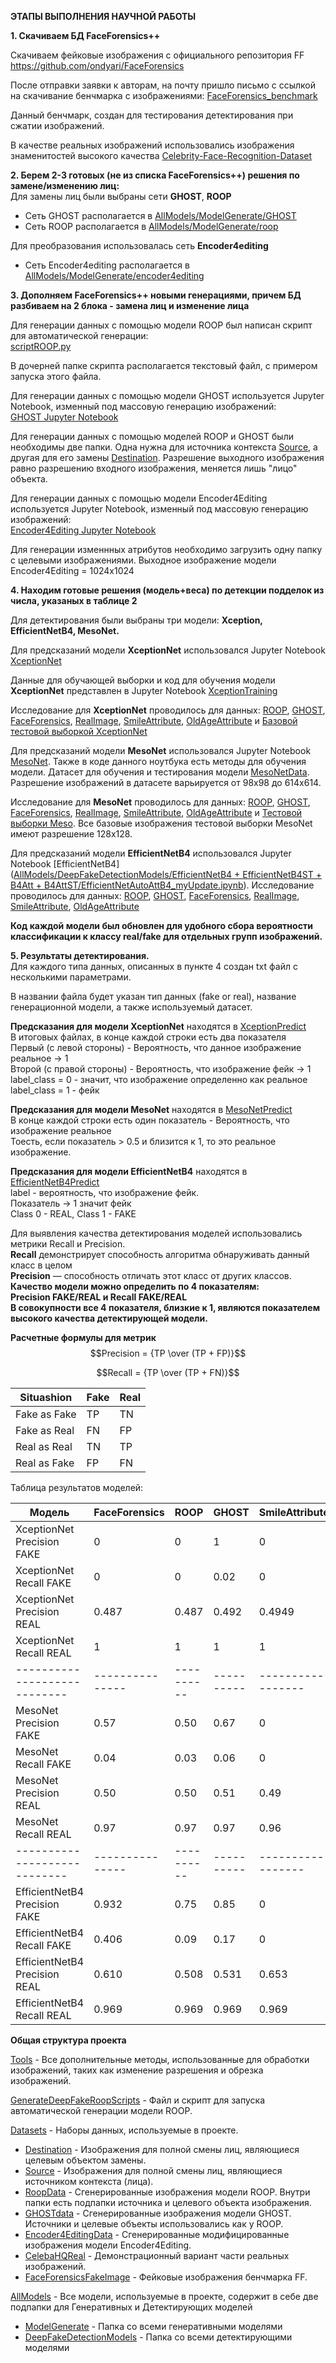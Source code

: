 **ЭТАПЫ ВЫПОЛНЕНИЯ НАУЧНОЙ РАБОТЫ**  

**1. Скачиваем БД FaceForensics++**  
  
Скачиваем фейковые изображения с официального репозитория FF 
https://github.com/ondyari/FaceForensics

После отправки заявки к авторам, на почту пришло письмо с ссылкой на скачивание бенчмарка с изображениями:
[FaceForensics_benchmark](http://kaldir.vc.in.tum.de/faceforensics_benchmark_images.zip)

Данный бенчмарк, создан для тестирования детектирования при сжатии изображений.

В качестве реальных изображений использовались изображения знаменитостей высокого качества
[Celebrity-Face-Recognition-Dataset](https://github.com/prateekmehta59/Celebrity-Face-Recognition-Dataset)

**2. Берем 2-3 готовых (не из списка FaceForensics++) решения по замене/изменению лиц:**  
Для замены лиц были выбраны сети **GHOST**, **ROOP**
- Сеть GHOST располагается в [AllModels/ModelGenerate/GHOST](AllModels/ModelGenerate/GHOST)
- Сеть ROOP располагается в [AllModels/ModelGenerate/roop](AllModels/ModelGenerate/roop)

Для преобразования использовалась сеть **Encoder4editing**
- Сеть Encoder4editing располагается в [AllModels/ModelGenerate/encoder4editing](AllModels/ModelGenerate/encoder4editing)
     
**3. Дополняем FaceForensics++ новыми генерациями, причем БД разбиваем на 2 блока - замена лиц и изменение лица**  

Для генерации данных с помощью модели ROOP был написан скрипт для автоматической генерации:  
[scriptROOP.py](GenerateDeepFakeRoopScripts/scriptROOP.py)

В дочерней папке скрипта располагается текстовый файл, с примером запуска этого файла. 
 
Для генерации данных с помощью модели GHOST используется Jupyter Notebook, изменный под массовую генерацию изображений:  
[GHOST Jupyter Notebook](AllModels/ModelGenerate/GHOST/GHOST_upd.ipynb)  

Для генерации данных с помощью моделей ROOP и GHOST были необходимы две папки. Одна нужна для источника контекста [Source](Datasets/source), а другая для его замены [Destination](Datasets/destination). Разрешение выходного изображения равно разрешению входного изображения, меняется лишь "лицо" объекта.

Для генерации данных с помощью модели Encoder4Editing используется Jupyter Notebook, изменный под массовую генерацию изображений:  
[Encoder4Editing Jupyter Notebook](https://github.com/Dryg1214/DeepFakeRepos/blob/main/AllModels/ModelGenerate/encoder4editing/E4emyUpdate.ipynb)  

Для генерации изменнных атрибутов необходимо загрузить одну папку с целевыми изображениями. Выходное изображение модели Encoder4Editing = 1024x1024

**4. Находим готовые решения (модель+веса) по детекции подделок из числа, указаных в таблице 2**  

Для детектирования были выбраны три модели: **Xception, EfficientNetB4, MesoNet.**  

Для предсказаний модели **XceptionNet** использовался Jupyter Notebook [XceptionNet](AllModels/DeepFakeDetectionModels/XceptionNet/XceptionNet.ipynb)  

Данные для обучающей выборки и код для обучения модели **XceptionNet** представлен в Jupyter Notebook [XceptionTraining](AllModels/DeepFakeDetectionModels/XceptionNet/Team_Dark_HAIYA_XceptionNet_Deepfake_Detector_Training.ipynb) 

Исследование для **XceptionNet** проводилось для данных: [ROOP](Datasets/RoopData/fake), [GHOST](Datasets/GHOSTdata/fake), [FaceForensics](Datasets/FaceForensics/fake), [RealImage](Datasets/CelebaHQReal/Data/real), [SmileAttribute](Datasets/Encoder4EditingData/Smile/fake), [OldAgeAttribute](Datasets/Encoder4EditingData/OldAge/fake) и [Базовой тестовой выборкой XceptionNet](AllModels/DeepFakeDetectionModels/XceptionNet/testing_images)  


Для предсказаний модели **MesoNet** использовался Jupyter Notebook [MesoNet](AllModels/DeepFakeDetectionModels/MesoNet-DeepFakeDetection/notebook/Meso_4.ipynb). 
Также в коде данного ноутбука есть методы для обучения модели. Датасет для обучения и тестирования модели [MesoNetData](AllModels/DeepFakeDetectionModels/MesoNet-DeepFakeDetection/data). Разрешение изображений в датасете варьируется от 98х98 до 614х614.

Исследование для **MesoNet** проводилось для данных: [ROOP](Datasets/RoopData/fake), [GHOST](Datasets/GHOSTdata/fake), [FaceForensics](Datasets/FaceForensics/fake), [RealImage](Datasets/CelebaHQReal/Data/real), [SmileAttribute](Datasets/Encoder4EditingData/Smile/fake), [OldAgeAttribute](Datasets/Encoder4EditingData/OldAge/fake) и [Тестовой выборки Meso](AllModels/DeepFakeDetectionModels/MesoNet-DeepFakeDetection/data/train). Все базовые изображения тестовой выборки MesoNet имеют разрешение 128х128.  

Для предсказаний модели **EfficientNetB4** использовался Jupyter Notebook [EfficientNetB4]([AllModels/DeepFakeDetectionModels/EfficientNetB4 + EfficientNetB4ST + B4Att + B4AttST/EfficientNetAutoAttB4_myUpdate.ipynb](https://github.com/Dryg1214/DeepFakeRepos/blob/main/AllModels/DeepFakeDetectionModels/EfficientNetB4%20%2B%20EfficientNetB4ST%20%2B%20B4Att%20%2B%20B4AttST/EfficientNetAutoAttB4_myUpdate.ipynb)). Исследование проводилось для данных: [ROOP](Datasets/RoopData/fake), [GHOST](Datasets/GHOSTdata/fake), [FaceForensics](Datasets/FaceForensics/fake), [RealImage](Datasets/CelebaHQReal/Data/real), [SmileAttribute](Datasets/Encoder4EditingData/Smile/fake), [OldAgeAttribute](Datasets/Encoder4EditingData/OldAge/fake)

**Код каждой модели был обновлен для удобного сбора вероятности классификации к классу real/fake для отдельных групп изображений.**


**5. Результаты детектирования.**  
Для каждого типа данных, описанных в пункте 4 создан txt файл с несколькими параметрами.  

В названии файла будет указан тип данных (fake or real), название генерационной модели, а также используемый датасет.  

**Предсказания для модели XceptionNet** находятся в [XceptionPredict](AllModels/DeepFakeDetectionModels/XceptionNet)  
В итоговых файлах, в конце каждой строки есть два показателя  
Первый (с левой стороны) - Вероятность, что данное изображение реальное -> 1  
Второй (с правой стороны) - Вероятность, что изображение фейк -> 1  
label_class = 0 - значит, что изображение определенно как реальное  
label_class = 1 - фейк

**Предсказания для модели MesoNet** находятся в [MesoNetPredict](AllModels/DeepFakeDetectionModels/MesoNet-DeepFakeDetection/notebook)  
В конце каждой строки есть один показатель - Вероятность, что изображение реальное  
Тоесть, если показатель > 0.5 и близится к 1, то это реальное изображение. 

**Предсказания для модели EfficientNetB4** находятся в [EfficientNetB4Predict](https://github.com/Dryg1214/DeepFakeRepos/tree/main/AllModels/DeepFakeDetectionModels/EfficientNetB4%20%2B%20EfficientNetB4ST%20%2B%20B4Att%20%2B%20B4AttST)  
label - вероятность, что изображение фейк.  
Показатель -> 1 значит фейк  
Class 0 - REAL, Class 1 - FAKE

Для выявления качества детектирования моделей использовались метрики Recall и Precision.  
**Recall** демонстрирует способность алгоритма обнаруживать данный класс в целом  
**Precision** — способность отличать этот класс от других классов.  
**Качество модели можно определить по 4 показателям:**   
**Precision FAKE/REAL и Recall FAKE/REAL**  
**В совокупности все 4 показателя, близкие к 1, являются показателем высокого качества детектирующей модели.**  

**Расчетные формулы для метрик**
$$Precision = {TP \over (TP + FP)}$$  

$$Recall = {TP \over (TP + FN)}$$  

|  Situashion  |  Fake         | Real          |
| -------------|---------------|---------------|
| Fake as Fake |  TP           |  TN           |
| Fake as Real |  FN           |  FP           |
| Real as Real |  TN           |  TP           |
| Real as Fake |  FP           |  FN           |




Таблица результатов моделей:

| Модель                     | FaceForensics |   ROOP   |  GHOST   | SmileAttribute  | OldAgeAttribute  | BaseData |
|----------------------------|---------------|----------|----------|-----------------|------------------|----------|
| XceptionNet Precision FAKE |        0      |     0    |     1    |        0        |          0       |  0.994   |
| XceptionNet Recall FAKE    |        0      |     0    |   0.02   |        0        |          0       |  0.925   |
| XceptionNet Precision REAL |     0.487     |   0.487  |  0.492   |      0.4949     |        0.4949    |  0.929   |
| XceptionNet Recall REAL    |        1      |     1    |     1    |        1        |          1       |  0.995   |
|----------------------------|---------------|----------|----------|-----------------|------------------|----------|
| MesoNet Precision FAKE     |      0.57     |   0.50   |  0.67    |        0        |         0        |  0.96    |
| MesoNet Recall FAKE        |      0.04     |   0.03   |  0.06    |        0        |         0        |  0.94    |
| MesoNet Precision REAL     |      0.50     |   0.50   |  0.51    |        0.49     |         0.49     |   0.96   |
| MesoNet Recall REAL        |      0.97     |   0.97   |  0.97    |        0.96     |         0.96     |   0.97   |
|----------------------------|---------------|----------|----------|-----------------|------------------|----------|
| EfficientNetB4 Precision FAKE|    0.932    |   0.75   |   0.85   |        0        |        0.25      |    -     |
| EfficientNetB4 Recall FAKE   |    0.406    |   0.09   |   0.17   |        0        |        0.02      |    -     |
| EfficientNetB4 Precision REAL|    0.610    |  0.508   |  0.531   |       0.653     |       0.657      |    -     |
| EfficientNetB4 Recall REAL   |    0.969    |  0.969   |  0.969   |       0.969     |       0.969      |    -     |

**Общая структура проекта**  

[Tools](Tools) - Все дополнительные методы, использованные для обработки изображений, таких как изменение разрешения и обрезка изображений.

[GenerateDeepFakeRoopScripts](GenerateDeepFakeRoopScripts) - Файл и скрипт для запуска автоматической генерации модели ROOP.

[Datasets](Datasets) - Наборы данных, используемые в проекте. 
- [Destination](Datasets/destination) - Изображения для полной смены лиц, являющиеся целевым объектом замены.
- [Source](Datasets/source) - Изображения для полной смены лиц, являющиеся источником контекста (лица).
- [RoopData](Datasets/RoopData) - Сгенерированные изображения модели ROOP. Внутри папки есть подпапки источника и целевого объекта изображения.
- [GHOSTdata](Datasets/GHOSTdata) - Сгенерированные изображения модели GHOST. Источники и целевые объекты использовались как у ROOP.
- [Encoder4EditingData](Datasets/Encoder4EditingData) - Сгенерированные модифицированные изображения модели Encoder4Editing.
- [CelebaHQReal](Datasets/CelebaHQReal) - Демонстрационный вариант части реальных изображений.
- [FaceForensicsFakeImage](Datasets/FaceForensics/fake) - Фейковые изображения бенчмарка FF.

[AllModels](AllModels) - Все модели, используемые в проекте, содержит в себе две подпапки для Генеративных и Детектирующих моделей
- [ModelGenerate](AllModels/ModelGenerate) - Папка со всеми генеративными моделями
- [DeepFakeDetectionModels](AllModels/DeepFakeDetectionModels) - Папка со всеми детектирующими моделями


